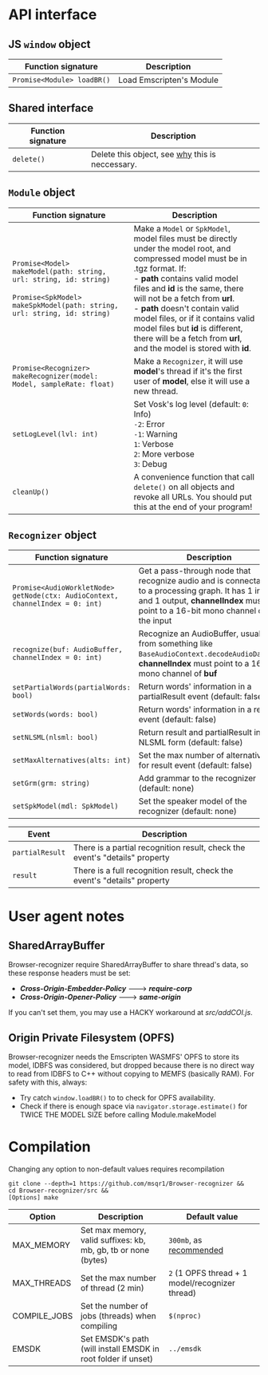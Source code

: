 # API interface
## JS ```window``` object
| Function signature | Description |
|---|---|
|```Promise<Module> loadBR()``` | Load Emscripten's Module |

## Shared interface
| Function signature  | Description |
|---|---|
| ```delete()``` | Delete this object, see [why](https://emscripten.org/docs/getting_started/FAQ.html#what-does-exiting-the-runtime-mean-why-don-t-atexit-s-run) this is neccessary.

## ```Module``` object 
| Function signature | Description |
|---|---|
| ```Promise<Model> makeModel(path: string, url: string, id: string)```<br><br>```Promise<SpkModel> makeSpkModel(path: string, url: string, id: string)``` | Make a ```Model``` or ```SpkModel```, model files must be directly under the model root, and compressed model must be in .tgz format. If:<br>- **path** contains valid model files and **id** is the same, there will not be a fetch from **url**.<br>- **path** doesn't contain valid model files, or if it contains valid model files but **id** is different, there will be a fetch from **url**, and the model is stored with **id**.  |
| ```Promise<Recognizer> makeRecognizer(model: Model, sampleRate: float)``` | Make a ```Recognizer```, it will use **model**'s thread if it's the first user of **model**, else it will use a new thread.
| ```setLogLevel(lvl: int)``` | Set Vosk's log level (default: ```0```: Info) <br>```-2```: Error<br>```-1```: Warning<br>```1```: Verbose<br>```2```: More verbose<br>```3```: Debug |
| ```cleanUp()``` | A convenience function that call ```delete()``` on all objects and revoke all URLs. You should put this at the end of your program! |

## ```Recognizer``` object 
| Function signature | Description |
|---|---|
| ```Promise<AudioWorkletNode> getNode(ctx: AudioContext, channelIndex = 0: int)``` | Get a pass-through node that recognize audio and is connectable to a processing graph. It has 1 input and 1 output, **channelIndex** must point to a 16-bit mono channel of the input |
| ```recognize(buf: AudioBuffer, channelIndex = 0: int)``` | Recognize an AudioBuffer, usually from something like ```BaseAudioContext.decodeAudioData()```, **channelIndex** must point to a 16-bit mono channel of **buf**
| ```setPartialWords(partialWords: bool)``` | Return words' information in a partialResult event (default: false) |
| ```setWords(words: bool)``` | Return words' information in a result event (default: false) |
| ```setNLSML(nlsml: bool)``` | Return result and partialResult in NLSML form (default: false) |
| ```setMaxAlternatives(alts: int)``` | Set the max number of alternatives for result event (default: false) |
| ```setGrm(grm: string)``` | Add grammar to the recognizer (default: none) |
| ```setSpkModel(mdl: SpkModel)``` | Set the speaker model of the recognizer (default: none) |

| Event | Description |
|---|---|
| ```partialResult``` | There is a partial recognition result, check the event's "details" property |
| ```result``` | There is a full recognition result, check the event's "details" property |

# User agent notes
## SharedArrayBuffer
Browser-recognizer require SharedArrayBuffer to share thread's data, so these response headers must be set:
- ***Cross-Origin-Embedder-Policy*** ---> ***require-corp***
- ***Cross-Origin-Opener-Policy*** ---> ***same-origin***

If you can't set them, you may use a HACKY workaround at *src/addCOI.js*.

## Origin Private Filesystem (OPFS)
Browser-recognizer needs the Emscripten WASMFS' OPFS to store its model, IDBFS was considered, but dropped because there is no direct way to read from IDBFS to C++ without copying to MEMFS (basically RAM). For safety with this, always:
- Try catch ```window.loadBR()``` to to check for OPFS availability.
- Check if there is enough space via ```navigator.storage.estimate()``` for TWICE THE MODEL SIZE before calling Module.makeModel 

# Compilation
Changing any option to non-default values requires recompilation
```
git clone --depth=1 https://github.com/msqr1/Browser-recognizer &&
cd Browser-recognizer/src &&
[Options] make
```
| Option | Description | Default value |
|---|---|---|
| MAX_MEMORY | Set max memory, valid suffixes: kb, mb, gb, tb or none (bytes) | ```300mb```, as [recommended](https://alphacephei.com/vosk/models) |
| MAX_THREADS | Set the max number of thread (2 min) | ```2``` (1 OPFS thread + 1 model/recognizer thread) |
| COMPILE_JOBS | Set the number of jobs (threads) when compiling | ```$(nproc)```   |
| EMSDK | Set EMSDK's path (will install EMSDK in root folder if unset) | ```../emsdk``` |
